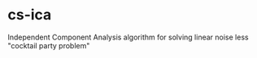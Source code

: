 # cs-ica

Independent Component Analysis algorithm for solving linear noise less "cocktail party problem"
